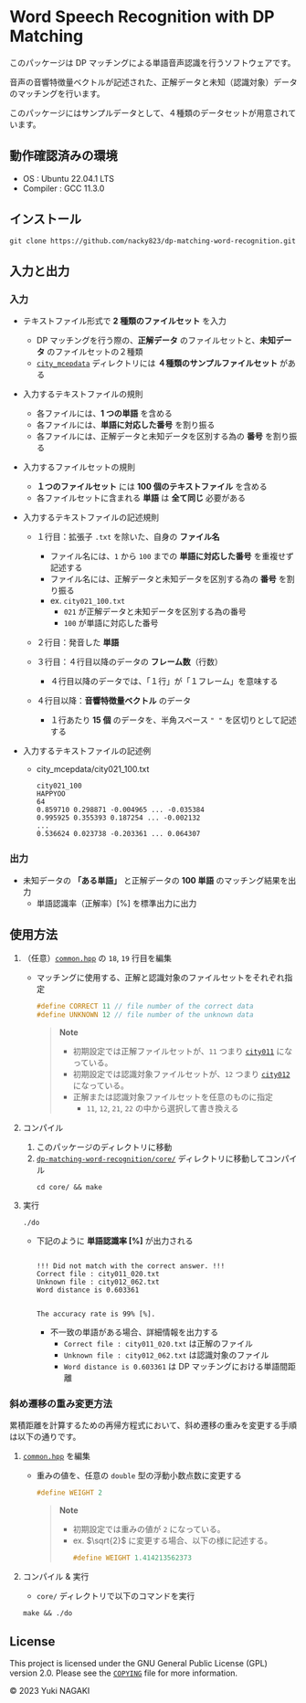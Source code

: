 # Word Speech Recognition with DP Matching

このパッケージは DP マッチングによる単語音声認識を行うソフトウェアです。

音声の音響特徴量ベクトルが記述された、正解データと未知（認識対象）データのマッチングを行います。

このパッケージにはサンプルデータとして、４種類のデータセットが用意されています。

## 動作確認済みの環境

+ OS : Ubuntu 22.04.1 LTS
+ Compiler : GCC 11.3.0

## インストール

```
git clone https://github.com/nacky823/dp-matching-word-recognition.git
```

## 入力と出力

### 入力
+ テキストファイル形式で **2 種類のファイルセット** を入力

    + DP マッチングを行う際の、**正解データ** のファイルセットと、**未知データ** のファイルセットの２種類
    + [`city_mcepdata`](https://github.com/nacky823/dp-matching-word-recognition/tree/master/city_mcepdata) ディレクトリには **４種類のサンプルファイルセット** がある

+ 入力するテキストファイルの規則

    + 各ファイルには、**1 つの単語** を含める
    + 各ファイルには、**単語に対応した番号** を割り振る
    + 各ファイルには、正解データと未知データを区別する為の **番号** を割り振る

+ 入力するファイルセットの規則

    + **１つのファイルセット** には **100 個のテキストファイル** を含める
    + 各ファイルセットに含まれる **単語** は **全て同じ** 必要がある

+ 入力するテキストファイルの記述規則

    + １行目：拡張子 `.txt` を除いた、自身の **ファイル名**

        + ファイル名には、`1` から `100` までの **単語に対応した番号** を重複せず記述する
        + ファイル名には、正解データと未知データを区別する為の **番号** を割り振る
        + ex. `city021_100.txt`
            + `021` が正解データと未知データを区別する為の番号
            + `100` が単語に対応した番号

    + ２行目：発音した **単語**

    + ３行目：４行目以降のデータの **フレーム数**（行数）

        + ４行目以降のデータでは、「１行」が「１フレーム」を意味する

    + ４行目以降：**音響特徴量ベクトル** のデータ

        + １行あたり **15 個** のデータを、半角スペース `" "` を区切りとして記述する

+ 入力するテキストファイルの記述例

    + city_mcepdata/city021_100.txt
        ```
        city021_100
        HAPPYOO
        64
        0.859710 0.298871 -0.004965 ... -0.035384 
        0.995925 0.355393 0.187254 ... -0.002132 
        ...
        0.536624 0.023738 -0.203361 ... 0.064307 
        ```

### 出力
+ 未知データの **「ある単語」** と正解データの **100 単語** のマッチング結果を出力
    + 単語認識率（正解率）[%] を標準出力に出力

## 使用方法

1. （任意）[`common.hpp`](https://github.com/nacky823/dp-matching-word-recognition/blob/21ca44049b26923f9da6329d8207242a2023943c/core/common.hpp#L18C1-L19C54) の `18`, `19` 行目を編集
    + マッチングに使用する、正解と認識対象のファイルセットをそれぞれ指定
        ```c++
        #define CORRECT 11 // file number of the correct data
        #define UNKNOWN 12 // file number of the unknown data
        ```
        > **Note**
        > + 初期設定では正解ファイルセットが、`11` つまり [`city011`](https://github.com/nacky823/dp-matching-word-recognition/tree/master/city_mcepdata/city011) になっている。
        > + 初期設定では認識対象ファイルセットが、`12` つまり [`city012`](https://github.com/nacky823/dp-matching-word-recognition/tree/master/city_mcepdata/city012) になっている。
        > + 正解または認識対象ファイルセットを任意のものに指定
        >   + `11`, `12`, `21`, `22` の中から選択して書き換える

1. コンパイル
    1. このパッケージのディレクトリに移動
    1. [`dp-matching-word-recognition/core/`](https://github.com/nacky823/dp-matching-word-recognition/tree/master/core) ディレクトリに移動してコンパイル
        ```
        cd core/ && make
        ```

1. 実行
    ```
    ./do
    ```
    + 下記のように **単語認識率 [%]** が出力される
        ```
        
        !!! Did not match with the correct answer. !!!
        Correct file : city011_020.txt
        Unknown file : city012_062.txt
        Word distance is 0.603361
        
        
        The accuracy rate is 99% [%].
        ```
        + 不一致の単語がある場合、詳細情報を出力する
            + `Correct file : city011_020.txt` は正解のファイル
            + `Unknown file : city012_062.txt` は認識対象のファイル
            + `Word distance is 0.603361` は DP マッチングにおける単語間距離

### 斜め遷移の重み変更方法

累積距離を計算するための再帰方程式において、斜め遷移の重みを変更する手順は以下の通りです。

1. [`common.hpp`](https://github.com/nacky823/dp-matching-word-recognition/blob/cb6c0397860a4f31eb237090836015804eec90a5/core/common.hpp#L21C1-L21C17) を編集
    + 重みの値を、任意の `double` 型の浮動小数点数に変更する
        ```c
        #define WEIGHT 2
        ```
        > **Note**
        > + 初期設定では重みの値が `2` になっている。
        > + ex. $\sqrt{2}$ に変更する場合、以下の様に記述する。
        >   ```c
        >   #define WEIGHT 1.414213562373
        >   ```

1. コンパイル & 実行
    + `core/` ディレクトリで以下のコマンドを実行
    ```
    make && ./do
    ```

## License

This project is licensed under the GNU General Public License (GPL) version 2.0. 
Please see the [`COPYING`](https://github.com/nacky823/dp-matching-word-recognition/blob/master/COPYING) file for more information.

© 2023 Yuki NAGAKI